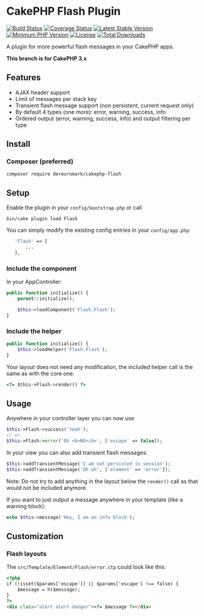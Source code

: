 # CakePHP Flash Plugin

[![Build Status](https://api.travis-ci.org/dereuromark/cakephp-flash.png?branch=master)](https://travis-ci.org/dereuromark/cakephp-flash)
[![Coverage Status](https://img.shields.io/codecov/c/github/dereuromark/cakephp-flash/master.svg)](https://codecov.io/github/dereuromark/cakephp-flash?branch=master)
[![Latest Stable Version](https://poser.pugx.org/dereuromark/cakephp-flash/v/stable.svg)](https://packagist.org/packages/dereuromark/cakephp-flash)
[![Minimum PHP Version](http://img.shields.io/badge/php-%3E%3D%205.5-8892BF.svg)](https://php.net/)
[![License](https://poser.pugx.org/dereuromark/cakephp-flash/license.png)](https://packagist.org/packages/dereuromark/cakephp-flash)
[![Total Downloads](https://poser.pugx.org/dereuromark/cakephp-flash/d/total.png)](https://packagist.org/packages/dereuromark/cakephp-flash)

A plugin for more powerful flash messages in your CakePHP apps.

**This branch is for CakePHP 3.x**

## Features

- AJAX header support
- Limit of messages per stack key
- Transient flash message support (non persistent, current request only)
- By default 4 types (one more): error, warning, success, info
- Ordered output (error, warning, success, info) and output filtering per type


## Install

### Composer (preferred)
```
composer require dereuromark/cakephp-flash
```

## Setup
Enable the plugin in your `config/bootstrap.php` or call
```
bin/cake plugin load Flash
```

You can simply modify the existing config entries in your `config/app.php`:
 ```php
	'Flash' => [
		...
	],
```

### Include the component
In your AppController:
```php
public function initialize() {
	parent::initialize();

	$this->loadComponent('Flash.Flash');
}
```

### Include the helper
```php
public function initialize() {
	$this->loadHelper('Flash.Flash');
}
```

Your layout does not need any modification, the included helper call is the same as with the core one:
```html
<?= $this->Flash->render() ?>
```

## Usage

Anywhere in your controller layer you can now use
```php
$this->Flash->success('Yeah');
// or
$this->Flash->error('Oh <b>NO</b>', ['escape' => false]);
```

In your view you can also add transient flash messages:

```php
$this->addTransientMessage('I am not persisted in session');
$this->addTransientMessage('Oh oh', ['element' => 'error']);
```
Note: Do not try to add anything in the layout below the `render()` call as that would not be included anymore.

If you want to just output a message anywhere in your template (like a warning block):
```php
echo $this->message('Hey, I am an info block');
```

## Customization

### Flash layouts
The `src/Template/Element/Flash/error.ctp` could look like this:
```html
<?php
if (!isset($params['escape']) || $params['escape'] !== false) {
	$message = h($message);
}
?>
<div class="alert alert-danger"><?= $message ?></div>
```
